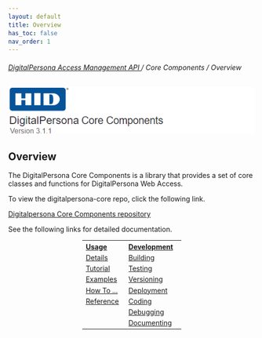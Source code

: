 ```yaml
---
layout: default
title: Overview
has_toc: false
nav_order: 1
---
```


###### [DigitalPersona Access Management API ](https://lenhodgeman.github.io/digitalpersona-access-management-api/)/ Core Components / Overview  

![](docs/assets/HID-DPAM-Core.png)  

## Overview

The DigitalPersona Core Components is a  library that provides a set of core classes and functions for DigitalPersona Web Access.

To view the digitalpersona-core repo, click the following link.

[Digitalpersona Core Components repository](https://github.com/LenHodgeman/digitalpersona-core)

See the following links for detailed documentation.

<table style="width:40%;margin-left:auto;margin-right:auto;">
  <tr>
    <th style="width:20%" ALIGN="left"><A HREF="https://lenhodgeman.github.io/digitalpersona-core/docs/usage/index.html">Usage</A></th>
    <th style="width:35%" ALIGN="left"><A HREF="https://lenhodgeman.github.io/digitalpersona-core/docs/development/index.html">Development</A></th>
  </tr>
  <tr>
  <td valign="top" ><A HREF="docs/usage/details.html">Details</A></td>
  <td><A HREF="docs/development/building.html">Building</A></td>
  </tr>
  <tr>
    <td valign="top"><A HREF="docs/usage/tutorial.html">Tutorial</A></td>
    <td valign="top"><A HREF="docs/development/testing.html">Testing</A></td>
  </tr>
  <tr>
    <td valign="top"><A HREF="docs/usage/examples.html">Examples</A></td>
    <td valign="top"><A HREF="docs/development/versioning.html">Versioning</A></td>
  </tr>
  <tr>
    <td valign="top"><A HREF="docs/usage/how-to.html">How To ...</A></td>
    <td valign="top"><A HREF="docs/development/deployment.html">Deployment</A></td>
  </tr>
  <tr>
    <td valign="top"><A HREF="docs/usage/reference.html">Reference</A></td>
    <td valign="top"><A HREF="docs/development/coding.html">Coding</A></td>
  </tr>  
  <tr>
    <td valign="top">&nbsp;</td>
    <td valign="top"><A HREF="docs/development/debugging.html">Debugging</A></td>
  </tr>
  <tr>
    <td valign="top">&nbsp;</td>
    <td valign="top"><A HREF="docs/development/documenting.html">Documenting</A></td>
  </tr>        
</table>
